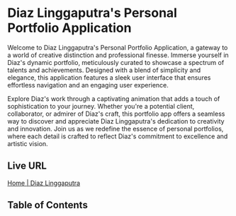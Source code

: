# Diaz Linggaputra's Personal Portfolio Application

Welcome to Diaz Linggaputra's Personal Portfolio Application, a gateway to a world of creative distinction and professional finesse. Immerse yourself in Diaz's dynamic portfolio, meticulously curated to showcase a spectrum of talents and achievements. Designed with a blend of simplicity and elegance, this application features a sleek user interface that ensures effortless navigation and an engaging user experience.

Explore Diaz's work through a captivating animation that adds a touch of sophistication to your journey. Whether you're a potential client, collaborator, or admirer of Diaz's craft, this portfolio app offers a seamless way to discover and appreciate Diaz Linggaputra's dedication to creativity and innovation. Join us as we redefine the essence of personal portfolios, where each detail is crafted to reflect Diaz's commitment to excellence and artistic vision.

## Live URL

[Home | Diaz Linggaputra](https://diazlinggaputra.vercel.app/)

## Table of Contents
